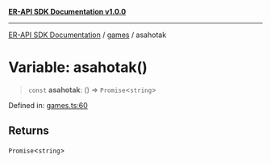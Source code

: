 [**ER-API SDK Documentation v1.0.0**](../../../../README.md)

***

[ER-API SDK Documentation](../../../../globals.md) / [games](../README.md) / asahotak

# Variable: asahotak()

> `const` **asahotak**: () => `Promise`\<`string`\>

Defined in: [games.ts:60](https://github.com/ErBots/Er-Api-Sdk/blob/d22ccb9660609171ce2e445efde8af74d36b3c66/src/games.ts#L60)

## Returns

`Promise`\<`string`\>
